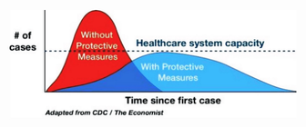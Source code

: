 ![Diese Grafik demonstriert, wie Eigeninitiative hilft, die Kurve der Krankheitsfälle flach zu halten und damit eine Überlastung des Gesundheitssystems verhindert.](images/en/flatten-the-curve.jpg)
